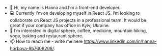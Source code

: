 - 👋 Hi, my name is Hanna and I’m a front-end developer.
- 💻 Currently I'm on developing myself in React JS.
I’m looking to collaborate on React JS projects in a professional team. It would be great if your company has office in Kyiv, Ukraine.
- 👀 I’m interested in digital sphere, coffee, medicine, mountain hiking, yoga, baking and restaurant sphere. 
- 📫 How to reach me - write me here https://www.linkedin.com/in/hanna-horbova-8b7608208/.

